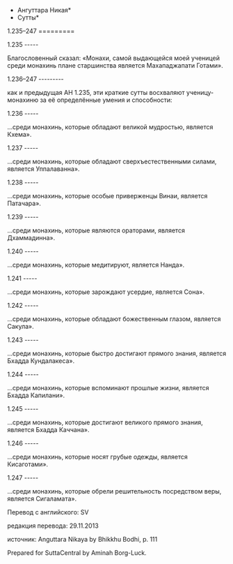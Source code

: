 * Ангуттара Никая*
* Сутты*

1\.235–247
\=\=\=\=\=\=\=\=\=

1\.235
\-\-\-\-\-

Благословенный сказал: «Монахи, самой выдающейся моей ученицей среди монахинь плане старшинства является Махападжапати Готами»\.

1\.236–247
\-\-\-\-\-\-\-\-\-

как и предыдущая АН 1\.235, эти краткие сутты восхваляют ученицу\-монахиню за её определённые умения и способности:

1\.236
\-\-\-\-\-

…среди монахинь, которые обладают великой мудростью, является Кхема»\.

1\.237
\-\-\-\-\-

…среди монахинь, которые обладают сверхъестественными силами, является Уппалаванна»\.

1\.238
\-\-\-\-\-

…среди монахинь, которые особые приверженцы Винаи, является Патачара»\.

1\.239
\-\-\-\-\-

…среди монахинь, которые являются ораторами, является Дхаммадинна»\.

1\.240
\-\-\-\-\-

…среди монахинь, которые медитируют, является Нанда»\.

1\.241
\-\-\-\-\-

…среди монахинь, которые зарождают усердие, является Сона»\.

1\.242
\-\-\-\-\-

…среди монахинь, которые обладают божественным глазом, является Сакула»\.

1\.243
\-\-\-\-\-

…среди монахинь, которые быстро достигают прямого знания, является Бхадда Кундалакеса»\.

1\.244
\-\-\-\-\-

…среди монахинь, которые вспоминают прошлые жизни, является Бхадда Капилани»\.

1\.245
\-\-\-\-\-

…среди монахинь, которые достигают великого прямого знания, является Бхадда Каччана»\.

1\.246
\-\-\-\-\-

…среди монахинь, которые носят грубые одежды, является Кисаготами»\.

1\.247
\-\-\-\-\-

…среди монахинь, которые обрели решительность посредством веры, является Сигаламата»\.

Перевод с английского: SV

редакция перевода: 29\.11\.2013

источник: Anguttara Nikaya by Bhikkhu Bodhi, p\. 111

Prepared for SuttaCentral by Aminah Borg\-Luck\.